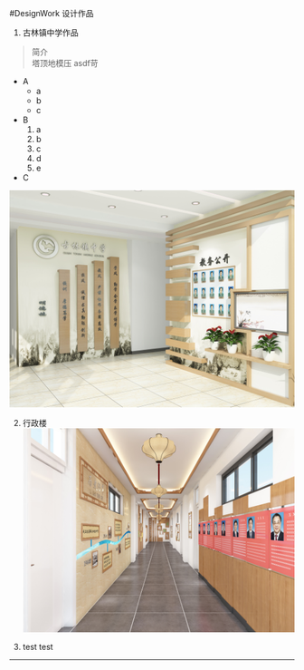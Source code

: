 ﻿#DesignWork 设计作品

1. 古林镇中学作品
>  简介  
>  塔顶地模压 asdf苛  

* A
	 - a
	 - b
	 - c 
* B 
	1. a
	2. b
	3. c
	4. d
	5. e 
* C



![Alt "哈哈哈哈"](pic/古林镇中学.jpg)

2.   行政楼
![Alt text](pic/行政楼一层.jpg)


3.  test test

---
